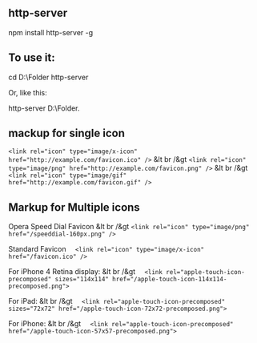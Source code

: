 ## http-server

npm install http-server -g

## To use it:

cd D:\Folder
http-server

Or, like this:

http-server D:\Folder.

## mackup for single icon

`<link rel="icon" type="image/x-icon" href="http://example.com/favicon.ico" />` &lt br /&gt
`<link rel="icon" type="image/png" href="http://example.com/favicon.png" />` &lt br /&gt
`<link rel="icon" type="image/gif" href="http://example.com/favicon.gif" />  `

## Markup for Multiple icons

 Opera Speed Dial Favicon &lt br /&gt
`<link rel="icon" type="image/png" href="/speeddial-160px.png" />`
     
 Standard Favicon 
`  <link rel="icon" type="image/x-icon" href="/favicon.ico" />` 

 For iPhone 4 Retina display: &lt br /&gt
`  <link rel="apple-touch-icon-precomposed" sizes="114x114" href="/apple-touch-icon-114x114-precomposed.png">`

 For iPad: &lt br /&gt
`  <link rel="apple-touch-icon-precomposed" sizes="72x72" href="/apple-touch-icon-72x72-precomposed.png">`

 For iPhone: &lt br /&gt
``  <link rel="apple-touch-icon-precomposed" href="/apple-touch-icon-57x57-precomposed.png">``
